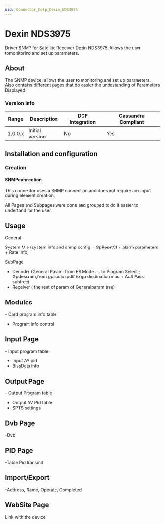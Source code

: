 ```yaml
---
uid: Connector_help_Dexin_NDS3975
---
```


# Dexin NDS3975

Driver SNMP for Satellite Receiver Dexin NDS3975, Allows the user tomonitoring and set up parameters.

## About

The SNMP device, allows the user to monitoring and set up parameters. Also contains different pages that do easier the undestanding of Parameters Displayed

### Version Info

| Range | Description | DCF Integration | Cassandra Compliant |
|------------------|-----------------|---------------------|-------------------------|
| 1.0.0.x          | Initial version | No                  | Yes                     |

## Installation and configuration

### Creation

#### SNMPconnection

This connector uses a SNMP connection and does not require any input during element creation.

All Pages and Subpages were done and grouped to do it easier to undertand for the user.

## Usage

General

System Mib (system info and snmp config + GpResetCI + alarm parameters + Rate info)

SubPage
- Decoder (General Param: from ES Mode .... to Program Select ; Gpdescram,from gpaudiospdif to gp destination mac + Ac3 Pass subtree)
- Receiver ( the rest of param of Generalparam tree)

## Modules

\- Card program info table
- Program info control

## Input Page

\- Input program table
- Input AV pid
- BissData info

## Output Page

\- Output Program table
- Output AV PId table
- SPTS settings

## Dvb Page

-Dvb

## PID Page

-Table Pid transmit

## Import/Export

-Address, Name, Operate, Completed

## WebSite Page

Link with the device
